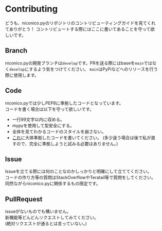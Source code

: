 # Contributing
どうも、niconico.pyのリポジトリのコントリビューティングガイドを見てくれてありがとう！
コントリビュートする際にはここに書いてあることを守って欲しいです。

## Branch
niconico.pyの開発ブランチは`develop`です。PRを送る際にはbaseを`main`ではなく`develop`にするよう気をつけてください。
`main`はPyPiなどへのリリースを行う際に使用します。

## Code
niconico.pyでは少しPEP8に準拠したコードとなっています。  
コードを書く場合は以下を守って欲しいです。

* 一行99文字以内に収める。
* mypyを使用して型安全にする。
* 全体を見てわかるコードのスタイルを崩さない。
* [これ](https://gist.github.com/tasuren/bf1fcce48f1e23a5c7e6abd503bdb3c1)に大体準拠したコードを書いてください。
  (多少違う場合は後で私が直すので、完全に準拠しようと試みる必要はありません。)

## Issue
Issueを立てる際には何のことなのかしっかりと明確にして立ててください。  
コードの作り方等の質問はStackOverflowやTeratail等で質問をしてください。  
同然ながらniconico.pyに関係するもの限定です。

## PullRequest
issueがないものでも構いません。  
新機能等どんどんリクエストしてみてください。  
(絶対リクエストが通るとは言っていない。)
